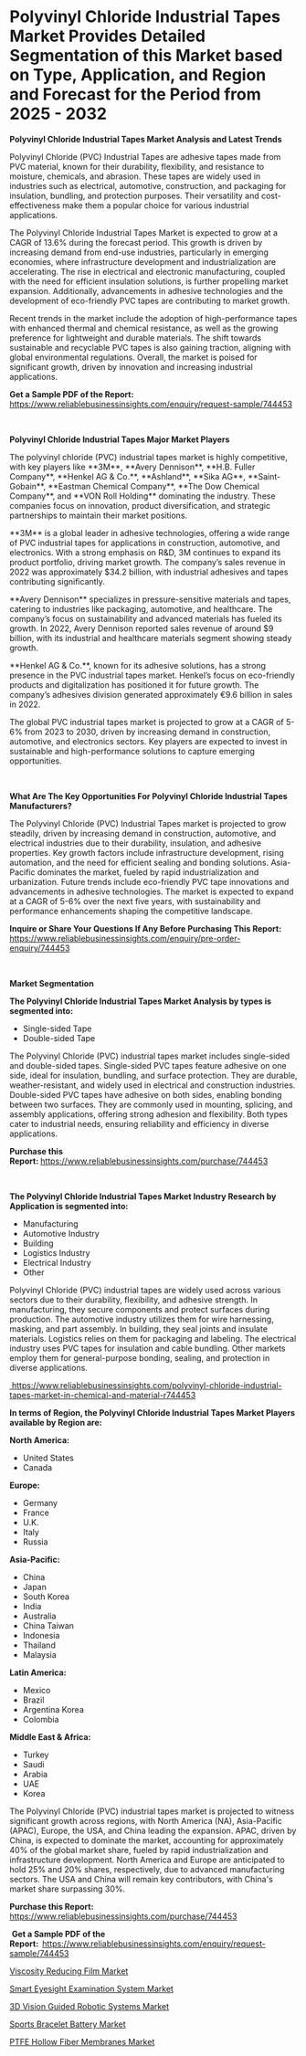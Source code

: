 <p><h1>Polyvinyl Chloride Industrial Tapes Market Provides Detailed Segmentation of this Market based on Type, Application, and Region and Forecast for the Period from 2025 - 2032</h1></p><p><strong>Polyvinyl Chloride Industrial Tapes Market Analysis and Latest Trends</strong></p>
<p><p>Polyvinyl Chloride (PVC) Industrial Tapes are adhesive tapes made from PVC material, known for their durability, flexibility, and resistance to moisture, chemicals, and abrasion. These tapes are widely used in industries such as electrical, automotive, construction, and packaging for insulation, bundling, and protection purposes. Their versatility and cost-effectiveness make them a popular choice for various industrial applications.</p><p>The Polyvinyl Chloride Industrial Tapes Market is expected to grow at a CAGR of 13.6% during the forecast period. This growth is driven by increasing demand from end-use industries, particularly in emerging economies, where infrastructure development and industrialization are accelerating. The rise in electrical and electronic manufacturing, coupled with the need for efficient insulation solutions, is further propelling market expansion. Additionally, advancements in adhesive technologies and the development of eco-friendly PVC tapes are contributing to market growth.</p><p>Recent trends in the market include the adoption of high-performance tapes with enhanced thermal and chemical resistance, as well as the growing preference for lightweight and durable materials. The shift towards sustainable and recyclable PVC tapes is also gaining traction, aligning with global environmental regulations. Overall, the market is poised for significant growth, driven by innovation and increasing industrial applications.</p></p>
<p><strong>Get a Sample PDF of the Report:&nbsp;</strong> <a href="https://www.reliablebusinessinsights.com/enquiry/request-sample/744453?utm_campaign=1138&utm_medium=2&utm_source=Github&utm_content=ia&utm_term=20012025&utm_id=polyvinyl-chloride-industrial-tapes">https://www.reliablebusinessinsights.com/enquiry/request-sample/744453</a></p>
<p>&nbsp;</p>
<p><strong>Polyvinyl Chloride Industrial Tapes Major Market Players</strong></p>
<p><p>The polyvinyl chloride (PVC) industrial tapes market is highly competitive, with key players like **3M**, **Avery Dennison**, **H.B. Fuller Company**, **Henkel AG & Co.**, **Ashland**, **Sika AG**, **Saint-Gobain**, **Eastman Chemical Company**, **The Dow Chemical Company**, and **VON Roll Holding** dominating the industry. These companies focus on innovation, product diversification, and strategic partnerships to maintain their market positions.</p><p>**3M** is a global leader in adhesive technologies, offering a wide range of PVC industrial tapes for applications in construction, automotive, and electronics. With a strong emphasis on R&D, 3M continues to expand its product portfolio, driving market growth. The company’s sales revenue in 2022 was approximately $34.2 billion, with industrial adhesives and tapes contributing significantly.</p><p>**Avery Dennison** specializes in pressure-sensitive materials and tapes, catering to industries like packaging, automotive, and healthcare. The company’s focus on sustainability and advanced materials has fueled its growth. In 2022, Avery Dennison reported sales revenue of around $9 billion, with its industrial and healthcare materials segment showing steady growth.</p><p>**Henkel AG & Co.**, known for its adhesive solutions, has a strong presence in the PVC industrial tapes market. Henkel’s focus on eco-friendly products and digitalization has positioned it for future growth. The company’s adhesives division generated approximately €9.6 billion in sales in 2022.</p><p>The global PVC industrial tapes market is projected to grow at a CAGR of 5-6% from 2023 to 2030, driven by increasing demand in construction, automotive, and electronics sectors. Key players are expected to invest in sustainable and high-performance solutions to capture emerging opportunities.</p></p>
<p>&nbsp;</p>
<p><strong>What Are The Key Opportunities For Polyvinyl Chloride Industrial Tapes Manufacturers?</strong></p>
<p><p>The Polyvinyl Chloride (PVC) Industrial Tapes market is projected to grow steadily, driven by increasing demand in construction, automotive, and electrical industries due to their durability, insulation, and adhesive properties. Key growth factors include infrastructure development, rising automation, and the need for efficient sealing and bonding solutions. Asia-Pacific dominates the market, fueled by rapid industrialization and urbanization. Future trends include eco-friendly PVC tape innovations and advancements in adhesive technologies. The market is expected to expand at a CAGR of 5-6% over the next five years, with sustainability and performance enhancements shaping the competitive landscape.</p></p>
<p><strong>Inquire or Share Your Questions If Any Before Purchasing This Report:</strong> <a href="https://www.reliablebusinessinsights.com/enquiry/pre-order-enquiry/744453?utm_campaign=1138&utm_medium=2&utm_source=Github&utm_content=ia&utm_term=20012025&utm_id=polyvinyl-chloride-industrial-tapes">https://www.reliablebusinessinsights.com/enquiry/pre-order-enquiry/744453</a></p>
<p>&nbsp;</p>
<p><strong>Market Segmentation</strong></p>
<p><strong>The Polyvinyl Chloride Industrial Tapes Market Analysis by types is segmented into:</strong></p>
<p><ul><li>Single-sided Tape</li><li>Double-sided Tape</li></ul></p>
<p><p>The Polyvinyl Chloride (PVC) industrial tapes market includes single-sided and double-sided tapes. Single-sided PVC tapes feature adhesive on one side, ideal for insulation, bundling, and surface protection. They are durable, weather-resistant, and widely used in electrical and construction industries. Double-sided PVC tapes have adhesive on both sides, enabling bonding between two surfaces. They are commonly used in mounting, splicing, and assembly applications, offering strong adhesion and flexibility. Both types cater to industrial needs, ensuring reliability and efficiency in diverse applications.</p></p>
<p><strong>Purchase this Report:&nbsp;</strong><a href="https://www.reliablebusinessinsights.com/purchase/744453?utm_campaign=1138&utm_medium=2&utm_source=Github&utm_content=ia&utm_term=20012025&utm_id=polyvinyl-chloride-industrial-tapes">https://www.reliablebusinessinsights.com/purchase/744453</a></p>
<p>&nbsp;</p>
<p><strong>The Polyvinyl Chloride Industrial Tapes Market Industry Research by Application is segmented into:</strong></p>
<p><ul><li>Manufacturing</li><li>Automotive Industry</li><li>Building</li><li>Logistics Industry</li><li>Electrical Industry</li><li>Other</li></ul></p>
<p><p>Polyvinyl Chloride (PVC) industrial tapes are widely used across various sectors due to their durability, flexibility, and adhesive strength. In manufacturing, they secure components and protect surfaces during production. The automotive industry utilizes them for wire harnessing, masking, and part assembly. In building, they seal joints and insulate materials. Logistics relies on them for packaging and labeling. The electrical industry uses PVC tapes for insulation and cable bundling. Other markets employ them for general-purpose bonding, sealing, and protection in diverse applications.</p></p>
<p><a href="https://www.reliablebusinessinsights.com/polyvinyl-chloride-industrial-tapes-market-in-chemical-and-material-r744453?utm_campaign=1138&utm_medium=2&utm_source=Github&utm_content=ia&utm_term=20012025&utm_id=polyvinyl-chloride-industrial-tapes">&nbsp;https://www.reliablebusinessinsights.com/polyvinyl-chloride-industrial-tapes-market-in-chemical-and-material-r744453</a></p>
<p><strong>In terms of Region, the Polyvinyl Chloride Industrial Tapes Market Players available by Region are:</strong></p>
<p>
    <p> <strong> North America: </strong>
        <ul>
            <li>United States</li>
            <li>Canada</li>
        </ul>
        </p> 
    <p> <strong> Europe: </strong>
        <ul>
            <li>Germany</li>
            <li>France</li>
            <li>U.K.</li>
            <li>Italy</li>
            <li>Russia</li>
        </ul>
        </p> 
    <p> <strong> Asia-Pacific: </strong>
        <ul>
            <li>China</li>
            <li>Japan</li>
            <li>South Korea</li>
            <li>India</li>
            <li>Australia</li>
            <li>China Taiwan</li>
            <li>Indonesia</li>
            <li>Thailand</li>
            <li>Malaysia</li>
        </ul>
        </p> 
    <p> <strong> Latin America: </strong>
        <ul>
            <li>Mexico</li>
            <li>Brazil</li>
            <li>Argentina Korea</li>
            <li>Colombia</li>
        </ul>
        </p> 
    <p> <strong> Middle East & Africa: </strong>
        <ul>
            <li>Turkey</li>
            <li>Saudi</li>
            <li>Arabia</li>
            <li>UAE</li>
            <li>Korea</li>
        </ul>
    </p>
    </p>
<p><p>The Polyvinyl Chloride (PVC) industrial tapes market is projected to witness significant growth across regions, with North America (NA), Asia-Pacific (APAC), Europe, the USA, and China leading the expansion. APAC, driven by China, is expected to dominate the market, accounting for approximately 40% of the global market share, fueled by rapid industrialization and infrastructure development. North America and Europe are anticipated to hold 25% and 20% shares, respectively, due to advanced manufacturing sectors. The USA and China will remain key contributors, with China's market share surpassing 30%.</p></p>
<p><strong>Purchase this Report: </strong><a href="https://www.reliablebusinessinsights.com/purchase/744453?utm_campaign=1138&utm_medium=2&utm_source=Github&utm_content=ia&utm_term=20012025&utm_id=polyvinyl-chloride-industrial-tapes">https://www.reliablebusinessinsights.com/purchase/744453</a></p>
<p>&nbsp;<strong>Get a Sample PDF of the Report:&nbsp;&nbsp;</strong><a href="https://www.reliablebusinessinsights.com/enquiry/request-sample/744453?utm_campaign=1138&utm_medium=2&utm_source=Github&utm_content=ia&utm_term=20012025&utm_id=polyvinyl-chloride-industrial-tapes">https://www.reliablebusinessinsights.com/enquiry/request-sample/744453</a></p>
<p><strong></strong></p>
<p><p><a href="https://github.com/rosamariarocque98/Market-Research-Report-List-1/blob/main/viscosity-reducing-film-market.md?utm_campaign=1138&utm_medium=2&utm_source=Github&utm_content=ia&utm_term=20012025&utm_id=polyvinyl-chloride-industrial-tapes">Viscosity Reducing Film Market</a></p><p><a href="https://www.linkedin.com/pulse/revenue-analysis-forecast-smart-eyesight-examination-system-wmewc?utm_campaign=1138&utm_medium=2&utm_source=Github&utm_content=ia&utm_term=20012025&utm_id=polyvinyl-chloride-industrial-tapes">Smart Eyesight Examination System Market</a></p><p><a href="https://www.linkedin.com/pulse/3d-vision-guided-robotic-systems-market-growth-key-factors-ogbde?utm_campaign=1138&utm_medium=2&utm_source=Github&utm_content=ia&utm_term=20012025&utm_id=polyvinyl-chloride-industrial-tapes">3D Vision Guided Robotic Systems Market</a></p><p><a href="https://www.linkedin.com/pulse/sports-bracelet-battery-market2025-2032-industry-insights-investment-74ape?utm_campaign=1138&utm_medium=2&utm_source=Github&utm_content=ia&utm_term=20012025&utm_id=polyvinyl-chloride-industrial-tapes">Sports Bracelet Battery Market</a></p><p><a href="https://github.com/suleimannichelle7/Market-Research-Report-List-1/blob/main/ptfe-hollow-fiber-membranes-market.md?utm_campaign=1138&utm_medium=2&utm_source=Github&utm_content=ia&utm_term=20012025&utm_id=polyvinyl-chloride-industrial-tapes">PTFE Hollow Fiber Membranes Market</a></p></p>